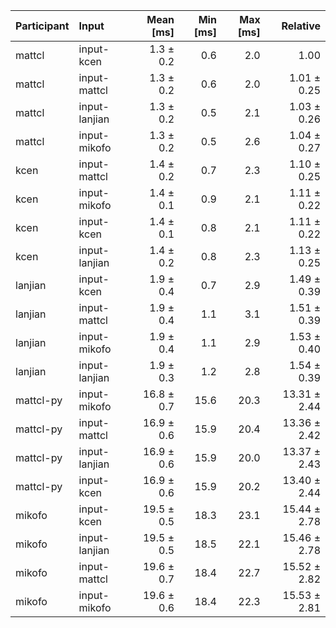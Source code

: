 | Participant | Input | Mean [ms] | Min [ms] | Max [ms] | Relative |
|:---|:---|---:|---:|---:|---:|
| mattcl | input-kcen | 1.3 ± 0.2 | 0.6 | 2.0 | 1.00 |
| mattcl | input-mattcl | 1.3 ± 0.2 | 0.6 | 2.0 | 1.01 ± 0.25 |
| mattcl | input-lanjian | 1.3 ± 0.2 | 0.5 | 2.1 | 1.03 ± 0.26 |
| mattcl | input-mikofo | 1.3 ± 0.2 | 0.5 | 2.6 | 1.04 ± 0.27 |
| kcen | input-mattcl | 1.4 ± 0.2 | 0.7 | 2.3 | 1.10 ± 0.25 |
| kcen | input-mikofo | 1.4 ± 0.1 | 0.9 | 2.1 | 1.11 ± 0.22 |
| kcen | input-kcen | 1.4 ± 0.1 | 0.8 | 2.1 | 1.11 ± 0.22 |
| kcen | input-lanjian | 1.4 ± 0.2 | 0.8 | 2.3 | 1.13 ± 0.25 |
| lanjian | input-kcen | 1.9 ± 0.4 | 0.7 | 2.9 | 1.49 ± 0.39 |
| lanjian | input-mattcl | 1.9 ± 0.4 | 1.1 | 3.1 | 1.51 ± 0.39 |
| lanjian | input-mikofo | 1.9 ± 0.4 | 1.1 | 2.9 | 1.53 ± 0.40 |
| lanjian | input-lanjian | 1.9 ± 0.3 | 1.2 | 2.8 | 1.54 ± 0.39 |
| mattcl-py | input-mikofo | 16.8 ± 0.7 | 15.6 | 20.3 | 13.31 ± 2.44 |
| mattcl-py | input-mattcl | 16.9 ± 0.6 | 15.9 | 20.4 | 13.36 ± 2.42 |
| mattcl-py | input-lanjian | 16.9 ± 0.6 | 15.9 | 20.0 | 13.37 ± 2.43 |
| mattcl-py | input-kcen | 16.9 ± 0.6 | 15.9 | 20.2 | 13.40 ± 2.44 |
| mikofo | input-kcen | 19.5 ± 0.5 | 18.3 | 23.1 | 15.44 ± 2.78 |
| mikofo | input-lanjian | 19.5 ± 0.5 | 18.5 | 22.1 | 15.46 ± 2.78 |
| mikofo | input-mattcl | 19.6 ± 0.7 | 18.4 | 22.7 | 15.52 ± 2.82 |
| mikofo | input-mikofo | 19.6 ± 0.6 | 18.4 | 22.3 | 15.53 ± 2.81 |
